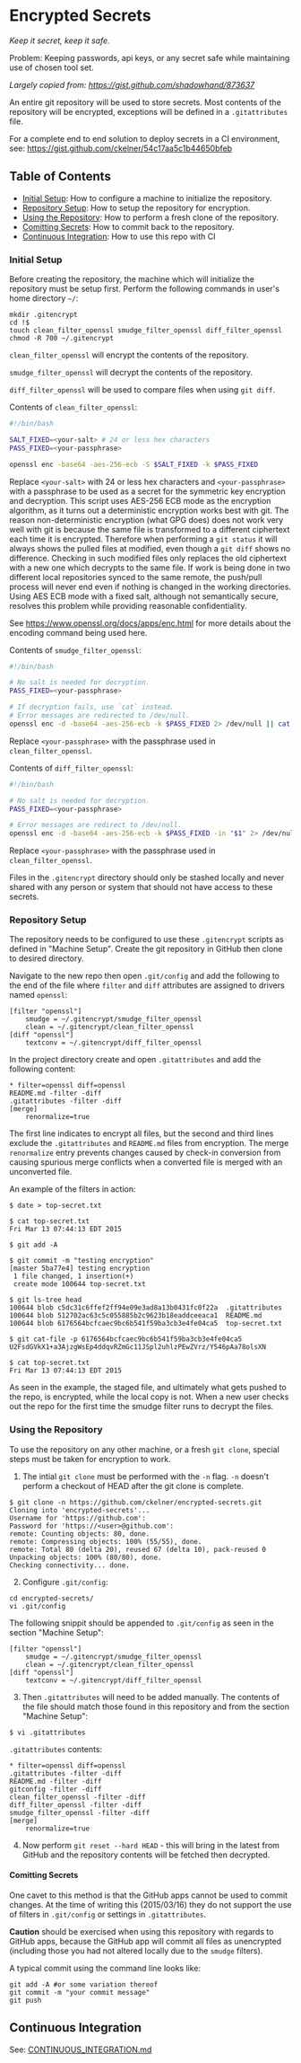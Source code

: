 # Encrypted Secrets
*Keep it secret, keep it safe.*

Problem: Keeping passwords, api keys, or any secret safe while maintaining use of chosen tool set.

*Largely copied from: https://gist.github.com/shadowhand/873637*

An entire git repository will be used to store secrets.  Most contents of the repository will be encrypted, exceptions will be defined in a `.gitattributes` file.

For a complete end to end solution to deploy secrets in a CI environment, see: https://gist.github.com/ckelner/54c17aa5c1b44650bfeb

## Table of Contents
- [Initial Setup](#initial-setup): How to configure a machine to initialize the repository.
- [Repository Setup](#repository-setup): How to setup the repository for encryption.
- [Using the Repository](#using-the-repository): How to perform a fresh clone of the repository.
- [Comitting Secrets](#comitting-secrets): How to commit back to the repository.
- [Continuous Integration](#continuous-integration): How to use this repo with CI

### Initial Setup

Before creating the repository, the machine which will initialize the repository must be setup first.  Perform the following commands in user's home directory `~/`:
```shell
mkdir .gitencrypt
cd !$
touch clean_filter_openssl smudge_filter_openssl diff_filter_openssl
chmod -R 700 ~/.gitencrypt
```

`clean_filter_openssl` will encrypt the contents of the repository.

`smudge_filter_openssl` will decrypt the contents of the repository.

`diff_filter_openssl` will be used to compare files when using `git diff`.

Contents of `clean_filter_openssl`:
```bash
#!/bin/bash

SALT_FIXED=<your-salt> # 24 or less hex characters
PASS_FIXED=<your-passphrase>

openssl enc -base64 -aes-256-ecb -S $SALT_FIXED -k $PASS_FIXED
```

Replace `<your-salt>` with 24 or less hex characters and `<your-passphrase>` with a passphrase to be used as a secret for the symmetric key encryption and decryption. This script uses AES-256 ECB mode as the encryption algorithm, as it turns out a deterministic encryption works best with git.  The reason non-deterministic encryption (what GPG does) does not work very well with git is because the same file is transformed to a different ciphertext each time it is encrypted.  Therefore when performing a `git status` it will always shows the pulled files at modified, even though a `git diff` shows no difference. Checking in such modified files only replaces the old ciphertext with a new one which decrypts to the same file. If work is being done in two different local repositories synced to the same remote, the push/pull process will never end even if nothing is changed in the working directories. Using AES ECB mode with a fixed salt, although not semantically secure, resolves this problem while providing reasonable confidentiality.

See https://www.openssl.org/docs/apps/enc.html for more details about the encoding command being used here.

Contents of `smudge_filter_openssl`:
```bash
#!/bin/bash

# No salt is needed for decryption.
PASS_FIXED=<your-passphrase>

# If decryption fails, use `cat` instead. 
# Error messages are redirected to /dev/null.
openssl enc -d -base64 -aes-256-ecb -k $PASS_FIXED 2> /dev/null || cat
```

Replace `<your-passphrase>` with the passphrase used in `clean_filter_openssl`.

Contents of `diff_filter_openssl`:
```bash
#!/bin/bash

# No salt is needed for decryption.
PASS_FIXED=<your-passphrase>

# Error messages are redirect to /dev/null.
openssl enc -d -base64 -aes-256-ecb -k $PASS_FIXED -in "$1" 2> /dev/null || cat "$1"
```

Replace `<your-passphrase>` with the passphrase used in `clean_filter_openssl`.

Files in the `.gitencrypt` directory should only be stashed locally and never shared with any person or system that should not have access to these secrets.

### Repository Setup

The repository needs to be configured to use these `.gitencrypt` scripts as defined in "Machine Setup".  Create the git repository in GitHub then clone to desired directory.

Navigate to the new repo then open `.git/config` and add the following to the end of the file where `filter` and `diff` attributes are assigned to drivers named `openssl`:
```
[filter "openssl"]
    smudge = ~/.gitencrypt/smudge_filter_openssl
    clean = ~/.gitencrypt/clean_filter_openssl
[diff "openssl"]
    textconv = ~/.gitencrypt/diff_filter_openssl
```

In the project directory create and open `.gitattributes` and add the following content:
```
* filter=openssl diff=openssl
README.md -filter -diff
.gitattributes -filter -diff
[merge]
    renormalize=true
```

The first line indicates to encrypt all files, but the second and third lines exclude the `.gitattributes` and `README.md` files from encryption.  The merge `renormalize` entry prevents changes caused by check-in conversion from causing spurious merge conflicts when a converted file is merged with an unconverted file.

An example of the filters in action:
```
$ date > top-secret.txt

$ cat top-secret.txt 
Fri Mar 13 07:44:13 EDT 2015

$ git add -A

$ git commit -m "testing encryption"
[master 5ba77e4] testing encryption
 1 file changed, 1 insertion(+)
 create mode 100644 top-secret.txt

$ git ls-tree head
100644 blob c5dc31c6ffef2ff94e09e3ad8a13b0431fc0f22a  .gitattributes
100644 blob 512702ac63c5c055885b2c9623b18eaddceeaca1  README.md
100644 blob 6176564bcfcaec9bc6b541f59ba3cb3e4fe04ca5  top-secret.txt

$ git cat-file -p 6176564bcfcaec9bc6b541f59ba3cb3e4fe04ca5
U2FsdGVkX1+a3AjzgWsEp4ddqvRZmGc11JSpl2uhlzPEwZVrz/Y546pAa78olsXN

$ cat top-secret.txt 
Fri Mar 13 07:44:13 EDT 2015
```

As seen in the example, the staged file, and ultimately what gets pushed to the repo, is encrypted, while the local copy is not.  When a new user checks out the repo for the first time the smudge filter runs to decrypt the files.

### Using the Repository

To use the repository on any other machine, or a fresh `git clone`, special steps must be taken for encryption to work.

1) The intial `git clone` must be performed with the `-n` flag.  `-n` doesn't perform a checkout of HEAD after the git clone is complete.

```
$ git clone -n https://github.com/ckelner/encrypted-secrets.git
Cloning into 'encrypted-secrets'...
Username for 'https://github.com': 
Password for 'https://<user>@github.com': 
remote: Counting objects: 80, done.
remote: Compressing objects: 100% (55/55), done.
remote: Total 80 (delta 20), reused 67 (delta 10), pack-reused 0
Unpacking objects: 100% (80/80), done.
Checking connectivity... done.
```

2) Configure `.git/config`:
```
cd encrypted-secrets/
vi .git/config
```

The following snippit should be appended to `.git/config` as seen in the section "Machine Setup":
```
[filter "openssl"]
    smudge = ~/.gitencrypt/smudge_filter_openssl
    clean = ~/.gitencrypt/clean_filter_openssl
[diff "openssl"]
    textconv = ~/.gitencrypt/diff_filter_openssl
```

3) Then `.gitattributes` will need to be added manually.  The contents of the file should match those found in this repository and from the section "Machine Setup":
```
$ vi .gitattributes
```
`.gitattributes` contents:
```
* filter=openssl diff=openssl
.gitattributes -filter -diff
README.md -filter -diff
gitconfig -filter -diff
clean_filter_openssl -filter -diff
diff_filter_openssl -filter -diff
smudge_filter_openssl -filter -diff
[merge]
    renormalize=true
```

4) Now perform `git reset --hard HEAD` - this will bring in the latest from GitHub and the repository contents will be fetched then decrypted.

#### Comitting Secrets

One cavet to this method is that the GitHub apps cannot be used to commit changes.  At the time of writing this (2015/03/16) they do not support the use of filters in `.git/config` or settings in `.gitattributes`.

**Caution** should be exercised when using this repository with regards to GitHub apps, because the GitHub app will commit all files as unencrypted (including those you had not altered locally due to the `smudge` filters).

A typical commit using the command line looks like:
```
git add -A #or some variation thereof
git commit -m "your commit message"
git push
```

## Continuous Integration
See: [CONTINUOUS_INTEGRATION.md](https://github.com/ckelner/encrypted-secrets/blob/master/CONTINUOUS_INTEGRATION.md)
